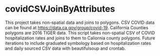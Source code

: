 # covidCSVJoinByAttributes
This project takes non-spatial data and joins to polygons.
CSV COVID data can be found at https://data.ca.gov/group/covid-19. 
California Counties polygons are 2016 TIGER data.
This script takes non-spatial CSV of COVID hospitalization rates and joins to them to Caliornia county polygons.
Future iterations to include graduated symbology based on hospitalization rates and daily sourced CSV data with beautifulsoup and crontab.

